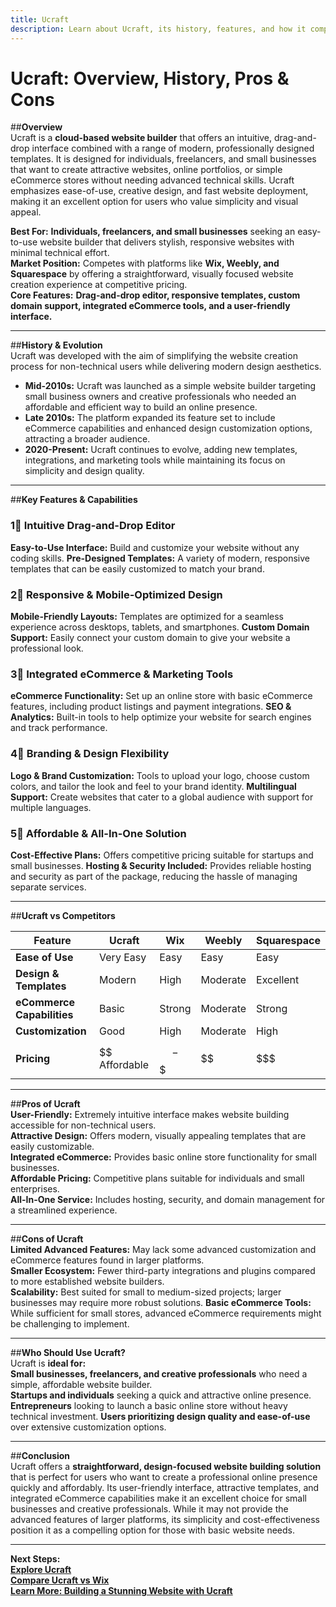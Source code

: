 ```yaml
---
title: Ucraft
description: Learn about Ucraft, its history, features, and how it compares to other website builders.
---
```


# **Ucraft: Overview, History, Pros & Cons**

##**Overview**  
Ucraft is a **cloud-based website builder** that offers an intuitive, drag-and-drop interface combined with a range of modern, professionally designed templates. It is designed for individuals, freelancers, and small businesses that want to create attractive websites, online portfolios, or simple eCommerce stores without needing advanced technical skills. Ucraft emphasizes ease-of-use, creative design, and fast website deployment, making it an excellent option for users who value simplicity and visual appeal.

 **Best For:** **Individuals, freelancers, and small businesses** seeking an easy-to-use website builder that delivers stylish, responsive websites with minimal technical effort.  
 **Market Position:** Competes with platforms like **Wix, Weebly, and Squarespace** by offering a straightforward, visually focused website creation experience at competitive pricing.  
 **Core Features:** **Drag-and-drop editor, responsive templates, custom domain support, integrated eCommerce tools, and a user-friendly interface.**

---

##**History & Evolution**  
Ucraft was developed with the aim of simplifying the website creation process for non-technical users while delivering modern design aesthetics.

- **Mid-2010s:** Ucraft was launched as a simple website builder targeting small business owners and creative professionals who needed an affordable and efficient way to build an online presence.
- **Late 2010s:** The platform expanded its feature set to include eCommerce capabilities and enhanced design customization options, attracting a broader audience.
- **2020-Present:** Ucraft continues to evolve, adding new templates, integrations, and marketing tools while maintaining its focus on simplicity and design quality.

---

##**Key Features & Capabilities**

### **1⃣ Intuitive Drag-and-Drop Editor**
 **Easy-to-Use Interface:** Build and customize your website without any coding skills.
 **Pre-Designed Templates:** A variety of modern, responsive templates that can be easily customized to match your brand.

### **2⃣ Responsive & Mobile-Optimized Design**
 **Mobile-Friendly Layouts:** Templates are optimized for a seamless experience across desktops, tablets, and smartphones.
 **Custom Domain Support:** Easily connect your custom domain to give your website a professional look.

### **3⃣ Integrated eCommerce & Marketing Tools**
 **eCommerce Functionality:** Set up an online store with basic eCommerce features, including product listings and payment integrations.
 **SEO & Analytics:** Built-in tools to help optimize your website for search engines and track performance.

### **4⃣ Branding & Design Flexibility**
 **Logo & Brand Customization:** Tools to upload your logo, choose custom colors, and tailor the look and feel to your brand identity.
 **Multilingual Support:** Create websites that cater to a global audience with support for multiple languages.

### **5⃣ Affordable & All-In-One Solution**
 **Cost-Effective Plans:** Offers competitive pricing suitable for startups and small businesses.
 **Hosting & Security Included:** Provides reliable hosting and security as part of the package, reducing the hassle of managing separate services.

---

##**Ucraft vs Competitors**

| Feature                   | Ucraft         | Wix             | Weebly          | Squarespace      |
|---------------------------|----------------|-----------------|-----------------|------------------|
| **Ease of Use**           |  Very Easy   |  Easy         |  Easy         |  Easy          |
| **Design & Templates**    |  Modern      |  High         |  Moderate     |  Excellent     |
| **eCommerce Capabilities**|  Basic       |  Strong       |  Moderate     |  Strong        |
| **Customization**         |  Good        |  High         |  Moderate     |  High          |
| **Pricing**               | $$ Affordable  | $$-$$$         | $$              | $$$              |

---

##**Pros of Ucraft**  
 **User-Friendly:** Extremely intuitive interface makes website building accessible for non-technical users.  
 **Attractive Design:** Offers modern, visually appealing templates that are easily customizable.  
 **Integrated eCommerce:** Provides basic online store functionality for small businesses.  
 **Affordable Pricing:** Competitive plans suitable for individuals and small enterprises.  
 **All-In-One Service:** Includes hosting, security, and domain management for a streamlined experience.

---

##**Cons of Ucraft**  
 **Limited Advanced Features:** May lack some advanced customization and eCommerce features found in larger platforms.  
 **Smaller Ecosystem:** Fewer third-party integrations and plugins compared to more established website builders.  
 **Scalability:** Best suited for small to medium-sized projects; larger businesses may require more robust solutions.
 **Basic eCommerce Tools:** While sufficient for small stores, advanced eCommerce requirements might be challenging to implement.

---

##**Who Should Use Ucraft?**  
Ucraft is **ideal for:**  
 **Small businesses, freelancers, and creative professionals** who need a simple, affordable website builder.  
 **Startups and individuals** seeking a quick and attractive online presence.
 **Entrepreneurs** looking to launch a basic online store without heavy technical investment.
 **Users prioritizing design quality and ease-of-use** over extensive customization options.

---

##**Conclusion**  
Ucraft offers a **straightforward, design-focused website building solution** that is perfect for users who want to create a professional online presence quickly and affordably. Its user-friendly interface, attractive templates, and integrated eCommerce capabilities make it an excellent choice for small businesses and creative professionals. While it may not provide the advanced features of larger platforms, its simplicity and cost-effectiveness position it as a compelling option for those with basic website needs.

---

 **Next Steps:**  
 **[Explore Ucraft](https://www.ucraft.com/)**  
 **[Compare Ucraft vs Wix](#)**  
 **[Learn More: Building a Stunning Website with Ucraft](#)**

